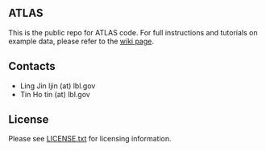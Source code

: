 ATLAS
-----

This is the public repo for ATLAS code. For full instructions and tutorials on example data, please refer to the [wiki page](https://github.com/lbnl-science-it/atlas-release/wiki).


Contacts
-------

* Ling Jin ljin (at) lbl.gov
* Tin Ho tin (at) lbl.gov

License
-------

Please see [LICENSE.txt](./LICENSE.txt) for licensing information.

